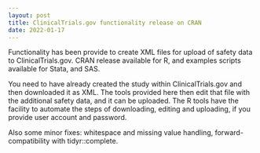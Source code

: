 ```yaml
---
layout: post
title: ClinicalTrials.gov functionality release on CRAN
date: 2022-01-17
---
```


Functionality has been provide to create XML files for upload of safety data to ClinicalTrials.gov. CRAN release available for R, and examples scripts available for Stata, and SAS.

You need to have already created the study within ClinicalTrials.gov and then downloaded it as XML. The tools provided here then edit that file with the additional safety data, and it can be uploaded.  The R tools have the facility to automate the steps of downloading, editing and uploading, if you provide user account and password.


Also some minor fixes: whitespace and missing value handling, forward-compatibility with tidyr::complete.
